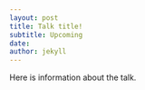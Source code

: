 ```yaml
---
layout: post
title: Talk title!
subtitle: Upcoming
date: 
author: jekyll
---
```

Here is information about the talk.
